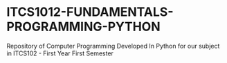 # ITCS1012-FUNDAMENTALS-PROGRAMMING-PYTHON
Repository of Computer Programming Developed In Python for our subject in ITCS102 - First Year First Semester
